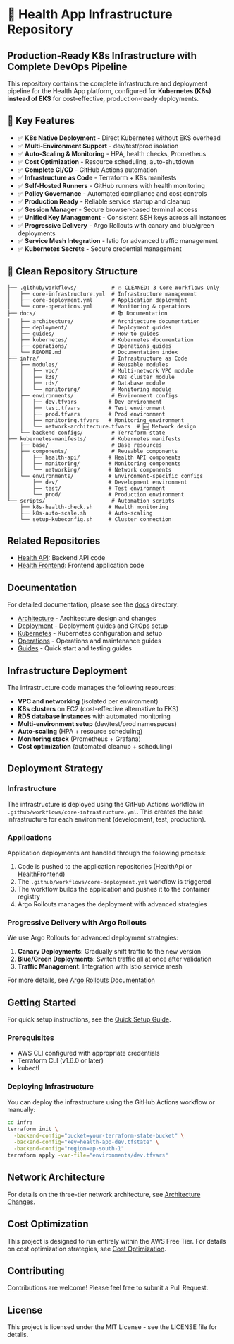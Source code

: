 # 🏥 Health App Infrastructure Repository

## Production-Ready K8s Infrastructure with Complete DevOps Pipeline

This repository contains the complete infrastructure and deployment pipeline for the Health App platform, configured for **Kubernetes (K8s) instead of EKS** for cost-effective, production-ready deployments.

## 🚀 **Key Features**

- ✅ **K8s Native Deployment** - Direct Kubernetes without EKS overhead
- ✅ **Multi-Environment Support** - dev/test/prod isolation
- ✅ **Auto-Scaling & Monitoring** - HPA, health checks, Prometheus
- ✅ **Cost Optimization** - Resource scheduling, auto-shutdown
- ✅ **Complete CI/CD** - GitHub Actions automation
- ✅ **Infrastructure as Code** - Terraform + K8s manifests
- ✅ **Self-Hosted Runners** - GitHub runners with health monitoring
- ✅ **Policy Governance** - Automated compliance and cost controls
- ✅ **Production Ready** - Reliable service startup and cleanup
- ✅ **Session Manager** - Secure browser-based terminal access
- ✅ **Unified Key Management** - Consistent SSH keys across all instances
- ✅ **Progressive Delivery** - Argo Rollouts with canary and blue/green deployments
- ✅ **Service Mesh Integration** - Istio for advanced traffic management
- ✅ **Kubernetes Secrets** - Secure credential management

## 📁 Clean Repository Structure

```
├── .github/workflows/           # 🔥 CLEANED: 3 Core Workflows Only
│   ├── core-infrastructure.yml  # Infrastructure management
│   ├── core-deployment.yml      # Application deployment  
│   └── core-operations.yml      # Monitoring & operations
├── docs/                        # 📚 Documentation
│   ├── architecture/            # Architecture documentation
│   ├── deployment/              # Deployment guides
│   ├── guides/                  # How-to guides
│   ├── kubernetes/              # Kubernetes documentation
│   ├── operations/              # Operations guides
│   └── README.md                # Documentation index
├── infra/                       # Infrastructure as Code
│   ├── modules/                 # Reusable modules
│   │   ├── vpc/                 # Multi-network VPC module
│   │   ├── k3s/                 # K8s cluster module
│   │   ├── rds/                 # Database module
│   │   └── monitoring/          # Monitoring module
│   ├── environments/            # Environment configs
│   │   ├── dev.tfvars          # Dev environment
│   │   ├── test.tfvars         # Test environment
│   │   ├── prod.tfvars         # Prod environment
│   │   ├── monitoring.tfvars   # Monitoring environment
│   │   └── network-architecture.tfvars  # 🆕 Network design
│   └── backend-configs/         # Terraform state
├── kubernetes-manifests/        # Kubernetes manifests
│   ├── base/                    # Base resources
│   ├── components/              # Reusable components
│   │   ├── health-api/         # Health API components
│   │   ├── monitoring/         # Monitoring components
│   │   └── networking/         # Network components
│   └── environments/           # Environment-specific configs
│       ├── dev/                # Development environment
│       ├── test/               # Test environment
│       └── prod/               # Production environment
└── scripts/                     # Automation scripts
    ├── k8s-health-check.sh     # Health monitoring
    ├── k8s-auto-scale.sh       # Auto-scaling
    └── setup-kubeconfig.sh     # Cluster connection
```

## Related Repositories

- [Health API](https://github.com/arunprabus/health-api): Backend API code
- [Health Frontend](https://github.com/arunprabus/health-dash): Frontend application code

## Documentation

For detailed documentation, please see the [docs](./docs) directory:

- [Architecture](./docs/architecture/) - Architecture design and changes
- [Deployment](./docs/deployment/) - Deployment guides and GitOps setup
- [Kubernetes](./docs/kubernetes/) - Kubernetes configuration and setup
- [Operations](./docs/operations/) - Operations and maintenance guides
- [Guides](./docs/guides/) - Quick start and testing guides

## Infrastructure Deployment

The infrastructure code manages the following resources:

- **VPC and networking** (isolated per environment)
- **K8s clusters** on EC2 (cost-effective alternative to EKS)
- **RDS database instances** with automated monitoring
- **Multi-environment setup** (dev/test/prod namespaces)
- **Auto-scaling** (HPA + resource scheduling)
- **Monitoring stack** (Prometheus + Grafana)
- **Cost optimization** (automated cleanup + scheduling)

## Deployment Strategy

### Infrastructure

The infrastructure is deployed using the GitHub Actions workflow in `.github/workflows/core-infrastructure.yml`. This creates the base infrastructure for each environment (development, test, production).

### Applications

Application deployments are handled through the following process:

1. Code is pushed to the application repositories (HealthApi or HealthFrontend)
2. The `.github/workflows/core-deployment.yml` workflow is triggered
3. The workflow builds the application and pushes it to the container registry
4. Argo Rollouts manages the deployment with advanced strategies

### Progressive Delivery with Argo Rollouts

We use Argo Rollouts for advanced deployment strategies:

1. **Canary Deployments**: Gradually shift traffic to the new version
2. **Blue/Green Deployments**: Switch traffic all at once after validation
3. **Traffic Management**: Integration with Istio service mesh

For more details, see [Argo Rollouts Documentation](docs/ARGO-ROLLOUTS.md)

## Getting Started

For quick setup instructions, see the [Quick Setup Guide](docs/guides/QUICK-SETUP.md).

### Prerequisites

- AWS CLI configured with appropriate credentials
- Terraform CLI (v1.6.0 or later)
- kubectl

### Deploying Infrastructure

You can deploy the infrastructure using the GitHub Actions workflow or manually:

```bash
cd infra
terraform init \
  -backend-config="bucket=your-terraform-state-bucket" \
  -backend-config="key=health-app-dev.tfstate" \
  -backend-config="region=ap-south-1"
terraform apply -var-file="environments/dev.tfvars"
```

## Network Architecture

For details on the three-tier network architecture, see [Architecture Changes](docs/architecture/ARCHITECTURE-CHANGES.md).

## Cost Optimization

This project is designed to run entirely within the AWS Free Tier. For details on cost optimization strategies, see [Cost Optimization](docs/COST-OPTIMIZATION.md).

## Contributing

Contributions are welcome! Please feel free to submit a Pull Request.

## License

This project is licensed under the MIT License - see the LICENSE file for details.